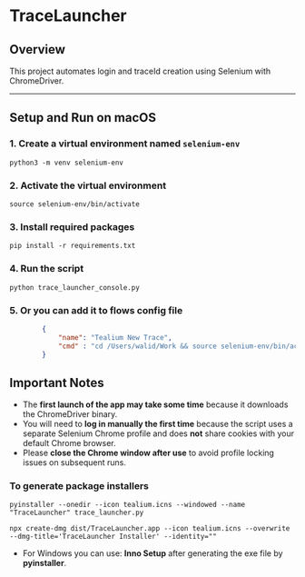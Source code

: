 
# TraceLauncher

## Overview

This project automates login and traceId creation using Selenium with ChromeDriver.

---

## Setup and Run on macOS

### 1. Create a virtual environment named `selenium-env`
`python3 -m venv selenium-env`

### 2. Activate the virtual environment
`source selenium-env/bin/activate`

### 3. Install required packages
`pip install -r requirements.txt`

### 4. Run the script
`python trace_launcher_console.py`

### 5. Or you can add it to **flows** config file
```json
        {
            "name": "Tealium New Trace",
            "cmd" : "cd /Users/walid/Work && source selenium-env/bin/activate && python3 /Users/walid/Work/trace_launcher_console.py"
        }
```

## Important Notes

- The **first launch of the app may take some time** because it downloads the ChromeDriver binary.
- You will need to **log in manually the first time** because the script uses a separate Selenium Chrome profile and does **not** share cookies with your default Chrome browser.
- Please **close the Chrome window after use** to avoid profile locking issues on subsequent runs.

### To generate package installers
`pyinstaller --onedir --icon tealium.icns --windowed --name "TraceLauncher" trace_launcher.py`

`npx create-dmg dist/TraceLauncher.app --icon tealium.icns --overwrite --dmg-title='TraceLauncher Installer' --identity=""`
- For Windows you can use: **Inno Setup** after generating the exe file by **pyinstaller**.
